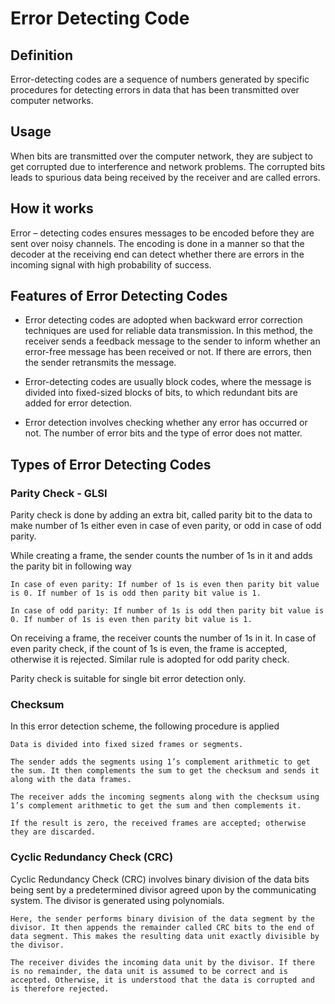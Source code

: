 # Error Detecting Code

## Definition

Error-detecting codes are a sequence of numbers generated by specific procedures for detecting errors in data that has been transmitted over computer networks.

## Usage

When bits are transmitted over the computer network, they are subject to get corrupted due to interference and network problems. The corrupted bits leads to spurious data being received by the receiver and are called errors.

## How it works

Error – detecting codes ensures messages to be encoded before they are sent over noisy channels. The encoding is done in a manner so that the decoder at the receiving end can detect whether there are errors in the incoming signal with high probability of success.

## Features of Error Detecting Codes

- Error detecting codes are adopted when backward error correction techniques are used for reliable data transmission. In this method, the receiver sends a feedback message to the sender to inform whether an error-free message has been received or not. If there are errors, then the sender retransmits the message.

- Error-detecting codes are usually block codes, where the message is divided into fixed-sized blocks of bits, to which redundant bits are added for error detection.

- Error detection involves checking whether any error has occurred or not. The number of error bits and the type of error does not matter.

## Types of Error Detecting Codes

### Parity Check - GLSI

Parity check is done by adding an extra bit, called parity bit to the data to make number of 1s either even in case of even parity, or odd in case of odd parity.

While creating a frame, the sender counts the number of 1s in it and adds the parity bit in following way

    In case of even parity: If number of 1s is even then parity bit value is 0. If number of 1s is odd then parity bit value is 1.

    In case of odd parity: If number of 1s is odd then parity bit value is 0. If number of 1s is even then parity bit value is 1.

On receiving a frame, the receiver counts the number of 1s in it. In case of even parity check, if the count of 1s is even, the frame is accepted, otherwise it is rejected. Similar rule is adopted for odd parity check.

Parity check is suitable for single bit error detection only.

### Checksum

In this error detection scheme, the following procedure is applied

    Data is divided into fixed sized frames or segments.

    The sender adds the segments using 1’s complement arithmetic to get the sum. It then complements the sum to get the checksum and sends it along with the data frames.

    The receiver adds the incoming segments along with the checksum using 1’s complement arithmetic to get the sum and then complements it.

    If the result is zero, the received frames are accepted; otherwise they are discarded.

### Cyclic Redundancy Check (CRC)

Cyclic Redundancy Check (CRC) involves binary division of the data bits being sent by a predetermined divisor agreed upon by the communicating system. The divisor is generated using polynomials.

    Here, the sender performs binary division of the data segment by the divisor. It then appends the remainder called CRC bits to the end of data segment. This makes the resulting data unit exactly divisible by the divisor.

    The receiver divides the incoming data unit by the divisor. If there is no remainder, the data unit is assumed to be correct and is accepted. Otherwise, it is understood that the data is corrupted and is therefore rejected.
